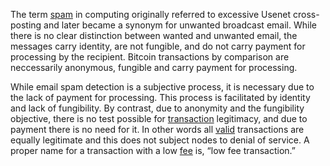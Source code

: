 The term [spam](https://en.m.wikipedia.org/wiki/History_of_email_spam) in computing originally referred to excessive Usenet cross-posting and later became a synonym for unwanted broadcast email. While there is no clear distinction between wanted and unwanted email, the messages carry identity, are not fungible, and do not carry payment for processing by the recipient. Bitcoin transactions by comparison are neccessarily anonymous, fungible and carry payment for processing. 

While email spam detection is a subjective process, it is necessary due to the lack of payment for processing. This process is facilitated by identity and lack of fungibility. By contrast, due to anonymity and the fungibility objective, there is no test possible for [transaction](Glossary#transaction) legitimacy, and due to payment there is no need for it. In other words all [valid](Glossary#valid) transactions are equally legitimate and this does not subject nodes to denial of service. A proper name for a transaction with a low [fee](Glossary#fee) is, “low fee transaction.”